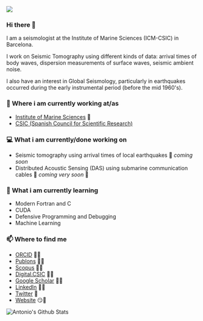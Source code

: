 ![](https://github.com/avillasenorh/avillasenorh/blob/master/banner1.png)

### Hi there 👋

I am a seismologist at the Institute of Marine Sciences (ICM-CSIC) in Barcelona.

I work on Seismic Tomography using different kinds of data: arrival times of body waves,
dispersion measurements of surface waves, seismic ambient noise.

I also have an interest in Global Seismology, particularly in earthquakes occurred during the
early instrumental period (before the mid 1960's).

<!--
**avillasenorh/avillasenorh** is a ✨ _special_ ✨ repository because its `README.md` (this file) appears on your GitHub profile.

Here are some ideas to get you started:

- 🔭 I’m currently working on ...
- 🌱 I’m currently learning ...
- 👯 I’m looking to collaborate on ...
- 🤔 I’m looking for help with ...
- 💬 Ask me about ...
- 📫 How to reach me: ...
- 😄 Pronouns: ...
- ⚡ Fun fact: ...
-->

### 💼 Where i am currently working at/as
- [Institute of Marine Sciences](https://icm.csic.es/en) 💼 
- [CSIC (Spanish Council for Scientific Research)](https://www.csic.es)
### 💻 What i am currently/done working on
- Seismic tomography using arrival times of local earthquakes  🚀 *coming soon*
- Distributed Acoustic Sensing (DAS) using submarine communication cables  🚀 *coming very soon* 🚀
### 📖 What i am currently learning
- Modern Fortran and C
- CUDA
- Defensive Programming and Debugging
- Machine Learning
### 📫 Where to find me
- [ORCID](https://orcid.org/0000-0001-8592-4832) 👨💼
- [Publons](https://publons.com/researcher/2892366/antonio-villasenor/) 👨💼
- [Scopus](https://www.scopus.com/authid/detail.uri?authorId=7003740684) 👨💼
- [Digital.CSIC](https://digital.csic.es/cris/rp/rp07244) 👨💼
- [Google Scholar](https://scholar.google.com/citations?user=t-HhlLIAAAAJ&hl=en) 👨💼
- [LinkedIn](https://www.linkedin.com/in/antonio-villaseñor-034504b9/) 👨💼
- [Twitter](https://twitter.com/Seismoblogy) 🐤
- [Website](https://www.icm.csic.es/en/staff/antonio-villasenor-hidalgo-4662) 😏🔗


![Antonio's Github Stats](https://github-readme-stats.vercel.app/api?username=avillasenorh&show_icons=true&theme=radical)
